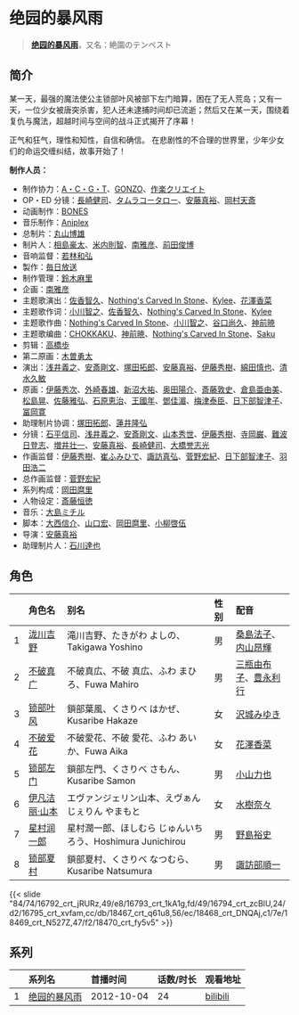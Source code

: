 # 绝园的暴风雨


> <u>**[绝园的暴风雨](https://bgm.tv/subject/39794)**</u>，又名：絶園のテンペスト

## 简介

某一天，最强的魔法使公主锁部叶风被部下左门暗算，困在了无人荒岛；又有一天，一位少女被唐突杀害，犯人还未逮捕时间却已流逝；然后又在某一天，围绕着复仇与魔法，超越时间与空间的战斗正式揭开了序幕！

正气和狂气，理性和知性，自信和确信。
在悲剧性的不合理的世界里，少年少女们的命运交缠纠结，故事开始了！

**制作人员：**
- 制作协力：[A・C・G・T](https://bgm.tv/person/6093)、[GONZO](https://bgm.tv/person/541)、[作楽クリエイト](https://bgm.tv/person/26975)
- OP・ED 分镜：[長崎健司](https://bgm.tv/person/6859)、[タムラコータロー](https://bgm.tv/person/11563)、[安藤真裕](https://bgm.tv/person/2473)、[岡村天斎](https://bgm.tv/person/920)
- 动画制作：[BONES](https://bgm.tv/person/44)
- 音乐制作：[Aniplex](https://bgm.tv/person/645)
- 总制片：[丸山博雄](https://bgm.tv/person/5783)
- 制片人：[相島豪太](https://bgm.tv/person/50029)、[米内則智](https://bgm.tv/person/36781)、[南雅彦](https://bgm.tv/person/3113)、[前田俊博](https://bgm.tv/person/5774)
- 音响监督：[若林和弘](https://bgm.tv/person/564)
- 製作：[毎日放送](https://bgm.tv/person/2847)
- 制作管理：[鈴木麻里](https://bgm.tv/person/45090)
- 企画：[南雅彦](https://bgm.tv/person/3113)
- 主题歌演出：[佐香智久](https://bgm.tv/person/9040)、[Nothing's Carved In Stone](https://bgm.tv/person/10224)、[Kylee](https://bgm.tv/person/9296)、[花澤香菜](https://bgm.tv/person/4765)
- 主题歌作词：[小川智之](https://bgm.tv/person/10736)、[佐香智久](https://bgm.tv/person/9040)、[Nothing's Carved In Stone](https://bgm.tv/person/10224)、[Kylee](https://bgm.tv/person/9296)
- 主题歌作曲：[Nothing's Carved In Stone](https://bgm.tv/person/10224)、[小川智之](https://bgm.tv/person/10736)、[谷口尚久](https://bgm.tv/person/11253)、[神前暁](https://bgm.tv/person/3287)
- 主题歌编曲：[CHOKKAKU](https://bgm.tv/person/10874)、[神前暁](https://bgm.tv/person/3287)、[Nothing's Carved In Stone](https://bgm.tv/person/10224)、[Saku](https://bgm.tv/person/11464)
- 剪辑：[高橋歩](https://bgm.tv/person/11895)
- 第二原画：[木曽勇太](https://bgm.tv/person/15688)
- 演出：[浅井義之](https://bgm.tv/person/12162)、[安斎剛文](https://bgm.tv/person/12750)、[塚田拓郎](https://bgm.tv/person/22694)、[安藤真裕](https://bgm.tv/person/2473)、[伊藤秀樹](https://bgm.tv/person/12238)、[綿田慎也](https://bgm.tv/person/12175)、[清水久敏](https://bgm.tv/person/26331)
- 原画：[伊藤秀次](https://bgm.tv/person/11405)、[外崎春雄](https://bgm.tv/person/1430)、[新沼大祐](https://bgm.tv/person/34073)、[奥田陽介](https://bgm.tv/person/12757)、[斎藤敦史](https://bgm.tv/person/12631)、[倉島亜由美](https://bgm.tv/person/3578)、[松島晃](https://bgm.tv/person/274)、[佐藤雅弘](https://bgm.tv/person/11489)、[石原恵治](https://bgm.tv/person/2884)、[王國年](https://bgm.tv/person/13926)、[鄧佳湄](https://bgm.tv/person/28643)、[梅津泰臣](https://bgm.tv/person/1354)、[日下部智津子](https://bgm.tv/person/3190)、[冨岡寛](https://bgm.tv/person/12227)
- 助理制片协调：[塚田拓郎](https://bgm.tv/person/22694)、[蓮井隆弘](https://bgm.tv/person/31233)
- 分镜：[石平信司](https://bgm.tv/person/2148)、[浅井義之](https://bgm.tv/person/12162)、[安斎剛文](https://bgm.tv/person/12750)、[山本秀世](https://bgm.tv/person/11876)、[伊藤秀樹](https://bgm.tv/person/12238)、[寺岡巌](https://bgm.tv/person/11592)、[難波日登志](https://bgm.tv/person/942)、[増井壮一](https://bgm.tv/person/1170)、[安藤真裕](https://bgm.tv/person/2473)、[長崎健司](https://bgm.tv/person/6859)、[大橋誉志光](https://bgm.tv/person/382)
- 作画监督：[伊藤秀樹](https://bgm.tv/person/12238)、[崔ふみひで](https://bgm.tv/person/3463)、[諏訪真弘](https://bgm.tv/person/14178)、[菅野宏紀](https://bgm.tv/person/3650)、[日下部智津子](https://bgm.tv/person/3190)、[羽田浩二](https://bgm.tv/person/13188)
- 总作画监督：[菅野宏紀](https://bgm.tv/person/3650)
- 系列构成：[岡田麿里](https://bgm.tv/person/538)
- 人物设定：[斎藤恒徳](https://bgm.tv/person/7999)
- 音乐：[大島ミチル](https://bgm.tv/person/457)
- 脚本：[大西信介](https://bgm.tv/person/1577)、[山口宏](https://bgm.tv/person/335)、[岡田麿里](https://bgm.tv/person/538)、[小柳啓伍](https://bgm.tv/person/13615)
- 导演：[安藤真裕](https://bgm.tv/person/2473)
- 助理制片人：[石川達也](https://bgm.tv/person/37006)

## 角色

|     |   角色名   |   别名  | 性别 |  配音  |
|:--- |:------  |:----      |:---  |:--   |
| 1 | [泷川吉野](https://bgm.tv/character/16792) | 滝川吉野、たきがわ よしの、Takigawa Yoshino | 男 | [桑島法子](https://bgm.tv/person/3867)、[内山昂輝](https://bgm.tv/person/5768) |
| 2 | [不破真广](https://bgm.tv/character/16793) | 不破真広、不破 真広、ふわ まひろ、Fuwa Mahiro | 男 | [三瓶由布子](https://bgm.tv/person/4667)、[豊永利行](https://bgm.tv/person/4729) |
| 3 | [锁部叶风](https://bgm.tv/character/16794) | 鎖部葉風、くさりべ はかぜ、Kusaribe Hakaze | 女 | [沢城みゆき](https://bgm.tv/person/4244) |
| 4 | [不破爱花](https://bgm.tv/character/16795) | 不破愛花、不破 愛花、ふわ あいか、Fuwa Aika | 女 | [花澤香菜](https://bgm.tv/person/4765) |
| 5 | [锁部左门](https://bgm.tv/character/18467) | 鎖部左門、くさりべ さもん、Kusaribe Samon | 男 | [小山力也](https://bgm.tv/person/4130) |
| 6 | [伊凡洁丽·山本](https://bgm.tv/character/18468) | エヴァンジェリン山本、えヴぁんじぇりん やまもと | 女 | [水樹奈々](https://bgm.tv/person/1) |
| 7 | [星村润一郎](https://bgm.tv/character/18469) | 星村潤一郎、ほしむら じゅんいちろう、Hoshimura Junichirou | 男 | [野島裕史](https://bgm.tv/person/3878) |
| 8 | [锁部夏村](https://bgm.tv/character/18470) | 鎖部夏村、くさりべ なつむら、Kusaribe Natsumura | 男 | [諏訪部順一](https://bgm.tv/person/3864) |

{{< slide "84/74/16792_crt_jRURz,49/e8/16793_crt_1kA1g,fd/49/16794_crt_zcBlU,24/d2/16795_crt_xvfam,cc/db/18467_crt_q61u8,56/ec/18468_crt_DNQAj,c1/7e/18469_crt_N527Z,47/f2/18470_crt_fy5v5" >}}

## 系列

|     |   系列名   |   首播时间  | 话数/时长  | 观看地址 |
|:---  |:------    |:----      |:---       |:---  |
| 1 |[绝园的暴风雨](https://bgm.tv/subject/39794)| 2012-10-04 | 24 | [bilibili](https://www.bilibili.com/bangumi/play/ep86486)  |




